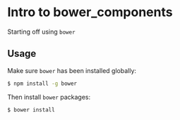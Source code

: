 # Intro to bower_components

Starting off using `bower`

## Usage

Make sure `bower` has been installed globally:


``` bash
$ npm install -g bower
```
Then install `bower` packages:


``` bash
$ bower install
```
